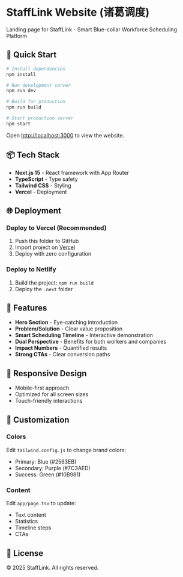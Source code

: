 # StaffLink Website (诸葛调度)

Landing page for StaffLink - Smart Blue-collar Workforce Scheduling Platform

## 🚀 Quick Start

```bash
# Install dependencies
npm install

# Run development server
npm run dev

# Build for production
npm run build

# Start production server
npm start
```

Open [http://localhost:3000](http://localhost:3000) to view the website.

## 📦 Tech Stack

- **Next.js 15** - React framework with App Router
- **TypeScript** - Type safety
- **Tailwind CSS** - Styling
- **Vercel** - Deployment

## 🌐 Deployment

### Deploy to Vercel (Recommended)

1. Push this folder to GitHub
2. Import project on [Vercel](https://vercel.com)
3. Deploy with zero configuration

### Deploy to Netlify

1. Build the project: `npm run build`
2. Deploy the `.next` folder

## 🎨 Features

- **Hero Section** - Eye-catching introduction
- **Problem/Solution** - Clear value proposition  
- **Smart Scheduling Timeline** - Interactive demonstration
- **Dual Perspective** - Benefits for both workers and companies
- **Impact Numbers** - Quantified results
- **Strong CTAs** - Clear conversion paths

## 📱 Responsive Design

- Mobile-first approach
- Optimized for all screen sizes
- Touch-friendly interactions

## 🔧 Customization

### Colors
Edit `tailwind.config.js` to change brand colors:
- Primary: Blue (#2563EB)
- Secondary: Purple (#7C3AED)
- Success: Green (#10B981)

### Content
Edit `app/page.tsx` to update:
- Text content
- Statistics
- Timeline steps
- CTAs

## 📄 License

© 2025 StaffLink. All rights reserved.